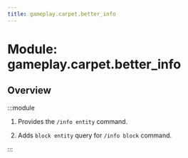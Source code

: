 ```yaml
---
title: gameplay.carpet.better_info
---
```



# Module: gameplay.carpet.better_info

## Overview
:::module
  1. Provides the `/info entity` command.
  
  2. Adds `block entity` query for `/info block` command.


:::
